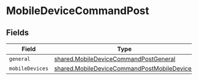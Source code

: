 # MobileDeviceCommandPost


## Fields

| Field                                                                                                      | Type                                                                                                       | Required                                                                                                   | Description                                                                                                |
| ---------------------------------------------------------------------------------------------------------- | ---------------------------------------------------------------------------------------------------------- | ---------------------------------------------------------------------------------------------------------- | ---------------------------------------------------------------------------------------------------------- |
| `general`                                                                                                  | [shared.MobileDeviceCommandPostGeneral](../../models/shared/mobiledevicecommandpostgeneral.md)             | :heavy_minus_sign:                                                                                         | N/A                                                                                                        |
| `mobileDevices`                                                                                            | [shared.MobileDeviceCommandPostMobileDevices](../../models/shared/mobiledevicecommandpostmobiledevices.md) | :heavy_minus_sign:                                                                                         | N/A                                                                                                        |